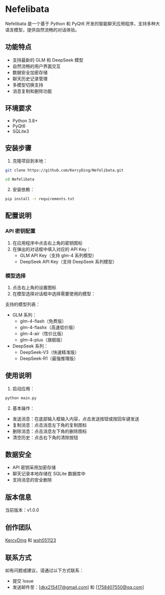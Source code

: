 # Nefelibata

Nefelibata 是一个基于 Python 和 PyQt6 开发的智能聊天应用程序，支持多种大语言模型，提供自然流畅的对话体验。

## 功能特点

- 支持最新的 GLM 和 DeepSeek 模型
- 自然流畅的用户界面交互
- 数据安全加密存储
- 聊天历史记录管理
- 多模型切换支持
- 消息复制和删除功能

## 环境要求

- Python 3.8+
- PyQt6
- SQLite3

## 安装步骤

1. 克隆项目到本地：
```bash {executable}
git clone https://github.com/KercyDing/Nefelibata.git
```

```bash {executable}
cd Nefelibata
```

2. 安装依赖：
```bash {executable}
pip install -r requirements.txt
```

## 配置说明

### API 密钥配置

1. 在应用程序中点击右上角的密钥图标
2. 在弹出的对话框中填入对应的 API Key：
   - GLM API Key（支持 glm-4 系列模型）
   - DeepSeek API Key（支持 DeepSeek 系列模型）

### 模型选择

1. 点击右上角的设置图标
2. 在模型选择对话框中选择需要使用的模型：

支持的模型列表：
- GLM 系列：
  - glm-4-flash（免费版）
  - glm-4-flashx（高速低价版）
  - glm-4-air（性价比版）
  - glm-4-plus（旗舰版）
- DeepSeek 系列：
  - DeepSeek-V3（快速精准版）
  - DeepSeek-R1（最强推理版）

## 使用说明

1. 启动应用：
```bash {executable}
python main.py
```

2. 基本操作：
- 发送消息：在底部输入框输入内容，点击发送按钮或按回车键发送
- 复制消息：点击消息左下角的复制图标
- 删除消息：点击消息左下角的删除图标
- 清空历史：点击右下角的清除按钮

## 数据安全

- API 密钥采用加密存储
- 聊天记录本地存储在 SQLite 数据库中
- 支持消息的安全删除

## 版本信息

当前版本：v1.0.0

## 创作团队
[KercyDing](https://github.com/KercyDing) 和 [wsh051123](https://github.com/wsh051123)

## 联系方式

如有问题或建议，请通过以下方式联系：
- 提交 Issue
- 发送邮件至：[dkx215417@gmail.com] 和 [1758407550@qq.com]
